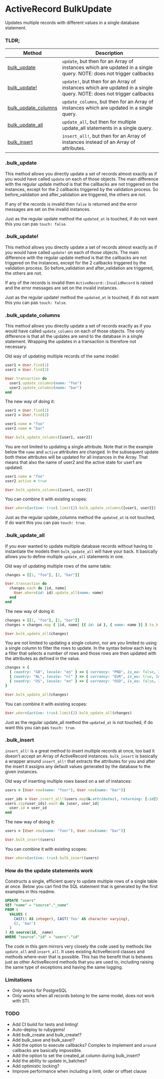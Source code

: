 # ActiveRecord BulkUpdate

Updates multiple records with different values in a single database statement.

### TLDR;

| Method  | Description |
| ------------- | ------------- |
| [bulk_update](#bulk_update) | `update`, but then for an Array of instances which are updated in a single query. NOTE: does not trigger callbacks |
| [bulk_update!](#bulk_update!) | `update!`, but then for an Array of instances which are updated in a single query. NOTE: does not trigger callbacks |
| [bulk_update_columns](#bulk_update_columns) | `update_columns`, but then for an Array of instances which are updated in a single query. |
| [bulk_update_all](#bulk_update_all) | `update_all`, but then for multiple update_all statements in a single query. |
| [bulk_insert](#bulk_insert) | `insert_all!`, but then for an Array of instances instead of an Array of attributes. |

### .bulk_update

This method allows you directly update a set of records almost exactly as if you would have called `update` on each of those objects. The main difference with the regular update method is that the callbacks are not triggered on the instances, except for the 2 callbacks triggered by the validation process. So before_validation and after_validation are triggered, the others are not.

If any of the records is invalid then `false` is returned and the error messages are set on the invalid instances.

Just as the regular update method the `updated_at` is touched, if do not want this you can pas `touch: false`.

### .bulk_update!

This method allows you directly update a set of records almost exactly as if you would have called `update!` on each of those objects. The main difference with the regular update method is that the callbacks are not triggered on the instances, except for the 2 callbacks triggered by the validation process. So before_validation and after_validation are triggered, the others are not.

If any of the records is invalid then `ActiveRecord::InvalidRecord` is raised and the error messages are set on the invalid instances.

Just as the regular update! method the `updated_at` is touched, if do not want this you can pas `touch: false`.

### .bulk_update_columns

This method allows you directly update a set of records exactly as if you would have called `update_columns` on each of those objects. The only difference is that all the updates are send to the database in a single statement. Wrapping the updates in a transaction is therefore not necessary.

Old way of updating multiple records of the same model:
 
```ruby
user1 = User.find(1)
user2 = User.find(2)

User.transaction do
  user1.update_columns(name: "foo")
  user2.update_columns(name: "bar")
end
```

The new way of doing it:

```ruby
user1 = User.find(1)
user2 = User.find(2)

user1.name = "foo"
user2.name = "bar"

User.bulk_update_columns([user1, user2])
```

You are not limited to updating a single attribute. Note that in the example below the `name` and `active` attributes are changed. In the subsequent update both these attributes will be updated for all instances in the Array. That means that also the name of user2 and the active state for user1 are updated.

```ruby
user1.name = "foo"
user2.active = true

User.bulk_update_columns([user1, user2])
```

You can combine it with existing scopes:

```ruby
User.where(active: true).limit(2).bulk_update_columns([user1, user2])
```

Just as the regular update_columns method the `updated_at` is not touched, if do want this you can pas `touch: true`.

### .bulk_update_all

If you ever wanted to update multiple database records without having to instantiate the models then `bulk_update_all` will have your back. It basically allows you to define multiple `update_all` statements in one.

Old way of updating multiple rows of the same table:

```ruby
changes = [[1, "foo"], [2, "bar"]]

User.transaction do
  changes.each do |id, name|
    User.where(id: id).update_all(name: name)
  end
end
```

The new way of doing it:

```ruby
changes = [[1, "foo"], [2, "bar"]]
changes = changes.map { |id, name| [{ id: id }, { name: name }] }.to_h

User.bulk_update_all(changes)
```

You are not limited to updating a single column, nor are you limited to using a single column to filter the rows to update. In the syntax below each key is a filter that selects a number of rows and those rows are then updated with the attributes as defined in the value.

```ruby
changes = {
  { country: "GB", locale: "en" } => { currency: "PND", is_eu: false, locale: "en-GB" },
  { country: "NL", locale: "nl" } => { currency: "EUR", is_eu: true, locale: "nl-NL" },
  { country: "US", locale: "en" } => { currency: "USD", is_eu: false, locale: "en-US" }
}

User.bulk_update_all(changes)
```

You can combine it with existing scopes:

```ruby
User.where(active: true).limit(2).bulk_update_all(changes)
```

Just as the regular update_all method the `updated_at` is not touched, if do want this you can pas `touch: true`.

### .bulk_insert

`insert_all!` is a great method to insert multiple records at once, too bad it doesn't accept an Array of ActiveRecord instances. `bulk_insert` is basically a wrapper around `insert_all!` that extracts the attributes for you and after the insert it assigns any default values generated by the database to the given instances.

Old way of inserting multiple rows based on a set of instances:

```ruby
users = [User.new(name: "foor"), User.new(name: "bar")]

user_ids = User.insert_all!(users.map(&:attributes), returning: [:id])
users.zip(user_ids).each do |user, user_id|
  user.id = user_id
end
```

The new way of doing it:

```ruby
users = [User.new(name: "foor"), User.new(name: "bar")]

User.bulk_insert(users)
```

You can combine it with existing scopes:

```ruby
User.where(active: true).bulk_insert(users)
```

### How do the update statements work

Constructs a single, efficient query to update multiple rows of a single table at once. Below you can find the SQL statement that is generated by the first examples in this readme.

```sql
UPDATE "users"
SET "name" = "source"."_name"
FROM (
  VALUES (
    CAST(1 AS integer), CAST('foo' AS character varying),
    (2, 'bar')
  )
) AS source(id, _name)
WHERE "source"."id" = "users"."id"
```

The code in this gem mirrors very closely the code used by methods like `update_all` and `insert_all`. It uses existing ActiveRecord classes and methods where-ever that is possible. This has the benefit that is behaves just as other ActiveRecord methods that you are used to, including raising the same type of exceptions and having the same logging.

### Limitations

- Only works for PostgreSQL
- Only works when all records belong to the same model, does not work with STI.

### TODO
- Add CI build for tests and linting!
- Auto-deploy to rubygems!
- Add bulk_create and bulk_create!?
- Add bulk_save and bulk_save!?
- Add the option to execute callbacks? Complex to implement and `around` callbacks are basically impossible.
- Add the option to set the created_at column during bulk_insert?
- Add the ability to update in_batches?
- Add optimistic locking?
- Improve performance when including a limit, order or offset clause
